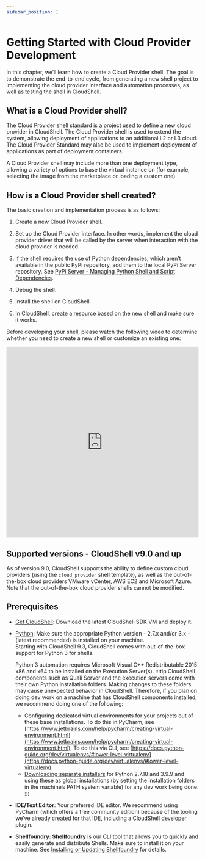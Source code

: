 ```yaml
---
sidebar_position: 1
---
```


# Getting Started with Cloud Provider Development

In this chapter, we’ll learn how to create a Cloud Provider shell. The goal is to demonstrate the end-to-end cycle, from generating a new shell project to implementing the cloud provider interface and automation processes, as well as testing the shell in CloudShell.

## What is a Cloud Provider shell?

The Cloud Provider shell standard is a project used to define a new cloud provider in CloudShell. The Cloud Provider shell is used to extend the system, allowing deployment of applications to an additional L2 or L3 cloud. The Cloud Provider Standard may also be used to implement deployment of applications as part of deployment containers.

A Cloud Provider shell may include more than one deployment type, allowing a variety of options to base the virtual instance on (for example, selecting the image from the marketplace or loading a custom one).

## How is a Cloud Provider shell created?

The basic creation and implementation process is as follows:

1. Create a new Cloud Provider shell.
    
2. Set up the Cloud Provider interface. In other words, implement the cloud provider driver that will be called by the server when interaction with the cloud provider is needed.
    
3. If the shell requires the use of Python dependencies, which aren’t available in the public PyPi repository, add them to the local PyPi Server repository. See [PyPi Server - Managing Python Shell and Script Dependencies](../../admin/cloudshell-execution-server-configurations/setting-up-python-virtual-environments/pypi-server-managing-python-shell-and-script-dependencies.md).
    
4. Debug the shell.
    
5. Install the shell on CloudShell.
    
6. In CloudShell, create a resource based on the new shell and make sure it works.
    

Before developing your shell, please watch the following video to determine whether you need to create a new shell or customize an existing one:

<iframe width="100%" height="500px" src="https://www.youtube.com/embed/a8yEgOG7-bI" title="Creating or Extending Shells" frameborder="0" allow="accelerometer; autoplay; clipboard-write; encrypted-media; gyroscope; picture-in-picture; web-share" allowfullscreen></iframe>

## Supported versions - CloudShell v9.0 and up

As of version 9.0, CloudShell supports the ability to define custom cloud providers (using the `cloud_provider` shell template), as well as the out-of-the-box cloud providers VMware vCenter, AWS EC2 and Microsoft Azure. Note that the out-of-the-box cloud provider shells cannot be modified.

## Prerequisites

- [Get CloudShell](http://info.quali.com/cloudshell-developer-edition-download): Download the latest CloudShell SDK VM and deploy it.
    
- [Python](https://www.python.org/downloads/): Make sure the appropriate Python version - 2.7.x and/or 3.x - (latest recommended) is installed on your machine.  
    Starting with CloudShell 9.3, CloudShell comes with out-of-the-box support for Python 3 for shells.
    
    Python 3 automation requires Microsoft Visual C++ Redistributable 2015 x86 and x64 to be installed on the Execution Server(s).
    :::tip
    CloudShell components such as Quali Server and the execution servers come with their own Python installation folders. Making changes to these folders may cause unexpected behavior in CloudShell. Therefore, if you plan on doing dev work on a machine that has CloudShell components installed, we recommend doing one of the following:
    
    - Configuring dedicated virtual environments for your projects out of these base installations. To do this in PyCharm, see [https://www.jetbrains.com/help/pycharm/creating-virtual-environment.html](https://www.jetbrains.com/help/pycharm/creating-virtual-environment.html). To do this via CLI, see [https://docs.python-guide.org/dev/virtualenvs/#lower-level-virtualenv](https://docs.python-guide.org/dev/virtualenvs/#lower-level-virtualenv).
    - [Downloading separate installers](https://www.python.org/downloads/) for Python 2.7.18 and 3.9.9 and using these as global installations (by setting the installation folders in the machine’s PATH system variable) for any dev work being done.
    :::

- **IDE/Text Editor**: Your preferred IDE editor. We recommend using PyCharm (which offers a free community edition) because of the tooling we’ve already created for that IDE, including a CloudShell developer plugin.
    
- **Shellfoundry: Shellfoundry** is our CLI tool that allows you to quickly and easily generate and distribute Shells. Make sure to install it on your machine. See [Installing or Updating Shellfoundry](./../developing-shells/getting-started.md) for details.
